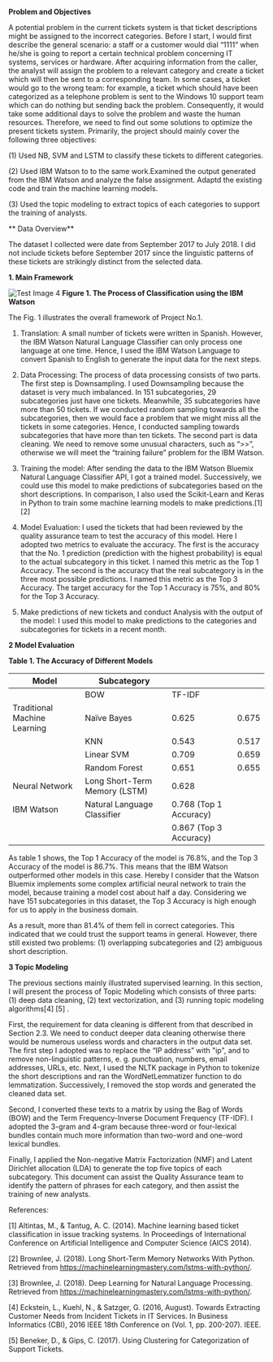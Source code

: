 
**Problem and Objectives**

A potential problem in the current tickets system is that ticket descriptions
might be assigned to the incorrect categories. Before I start, I would first
describe the general scenario: a staff or a customer would dial “1111” when
he/she is going to report a certain technical problem concerning IT systems,
services or hardware. After acquiring information from the caller, the analyst
will assign the problem to a relevant category and create a ticket which will
then be sent to a corresponding team. In some cases, a ticket would go to the
wrong team: for example, a ticket which should have been categorized as a
telephone problem is sent to the Windows 10 support team which can do nothing
but sending back the problem. Consequently, it would take some additional days
to solve the problem and waste the human resources. Therefore, we need to find
out some solutions to optimize the present tickets system. Primarily, the
project should mainly cover the following three objectives:

(1) Used NB, SVM and LSTM to classify these tickets to different categories.


(2) Used IBM Watson to to the same work.Examined the output generated from the IBM Watson and analyze the false assignment. Adaptd the existing code and train the machine learning models.


(3) Used the topic modeling to extract topics of each categories to support the training of analysts.

** Data Overview**

The dataset I collected were date from September 2017 to July 2018. I did not
include tickets before September 2017 since the linguistic patterns of these
tickets are strikingly distinct from the selected data. 

**1. Main Framework**

![Test Image 4](https://github.com/yipinlyu/IT-support-tickets-optimization-with-machine-learning/blob/master/framework.png)
**Figure 1. The Process of Classification using the IBM Watson**

The Fig. 1 illustrates the overall framework of Project No.1.

1.  Translation: A small number of tickets were written in Spanish. However, the
    IBM Watson Natural Language Classifier can only process one language at one
    time. Hence, I used the IBM Watson Language to convert Spanish to English to
    generate the input data for the next steps.

2.  Data Processing: The process of data processing consists of two parts. The
    first step is Downsampling. I used Downsampling because the dataset is very
    much imbalanced. In 151 subcategories, 29 subcategories just have one
    tickets. Meanwhile, 35 subcategories have more than 50 tickets. If we
    conducted random sampling towards all the subcategories, then we would face
    a problem that we might miss all the tickets in some categories. Hence, I
    conducted sampling towards subcategories that have more than ten tickets.
    The second part is data cleaning. We need to remove some unusual characters,
    such as “\>\>”, otherwise we will meet the “training failure” problem for
    the IBM Watson.

3.  Training the model: After sending the data to the IBM Watson Bluemix Natural
    Language Classifier API, I got a trained model. Successively, we could use
    this model to make predictions of subcategories based on the short
    descriptions. In comparison, I also used the Scikit-Learn and Keras in
    Python to train some machine learning models to make predictions.[1] [2]

4.  Model Evaluation: I used the tickets that had been reviewed by the quality
    assurance team to test the accuracy of this model. Here I adopted two
    metrics to evaluate the accuracy. The first is the accuracy that the No. 1
    prediction (prediction with the highest probability) is equal to the actual
    subcategory in this ticket. I named this metric as the Top 1 Accuracy. The
    second is the accuracy that the real subcategory is in the three most
    possible predictions. I named this metric as the Top 3 Accuracy. The target
    accuracy for the Top 1 Accuracy is 75%, and 80% for the Top 3 Accuracy.

5.  Make predictions of new tickets and conduct Analysis with the output of the
    model: I used this model to make predictions to the categories and
    subcategories for tickets in a recent month.

**2 Model Evaluation**

**Table 1. The Accuracy of Different Models**

| Model                        | Subcategory                   |                        |       |
|------------------------------|-------------------------------|------------------------|-------|
|                              | BOW                           | TF-IDF                 |       |
| Traditional Machine Learning | Naïve Bayes                   | 0.625                  | 0.675 |
|                              | KNN                           | 0.543                  | 0.517 |
|                              | Linear SVM                    | 0.709                  | 0.659 |
|                              | Random Forest                 | 0.651                  | 0.655 |
| Neural Network               | Long Short-Term Memory (LSTM) | 0.628                  |       |
| IBM Watson                   | Natural Language Classifier   | 0.768 (Top 1 Accuracy) |       |
|                              |                               | 0.867 (Top 3 Accuracy) |       |

As table 1 shows, the Top 1 Accuracy of the model is 76.8%, and the Top 3
Accuracy of the model is 86.7%. This means that the IBM Watson outperformed
other models in this case. Hereby I consider that the Watson Bluemix implements
some complex artificial neural network to train the model, because training a
model cost about half a day. Considering we have 151 subcategories in this
dataset, the Top 3 Accuracy is high enough for us to apply in the business
domain.

As a result, more than 81.4% of them fell in correct categories. This
indicated that we could trust the support teams in general. However, there still
existed two problems: (1) overlapping subcategories and (2) ambiguous short
description. 

**3 Topic Modeling**

The previous sections mainly illustrated supervised learning. In this section, I
will present the process of Topic Modeling which consists of three parts: (1)
deep data cleaning, (2) text vectorization, and (3) running topic modeling
algorithms[4] [5] .

First, the requirement for data cleaning is different from that described in
Section 2.3. We need to conduct deeper data cleaning otherwise there would be
numerous useless words and characters in the output data set. The first step I
adopted was to replace the “IP address” with "ip", and to remove non-linguistic
patterns, e. g. punctuation, numbers, email addresses, URLs, etc. Next, I used
the NLTK package in Python to tokenize the short descriptions and ran the
WordNetLemmatizer function to do lemmatization. Successively, I removed the stop
words and generated the cleaned data set.

Second, I converted these texts to a matrix by using the Bag of Words (BOW) and
the Term Frequency-Inverse Document Frequency (TF-IDF). I adopted the 3-gram and
4-gram because three-word or four-lexical bundles contain much more information
than two-word and one-word lexical bundles.

Finally, I applied the Non-negative Matrix Factorization (NMF) and Latent
Dirichlet allocation (LDA) to generate the top five topics of each subcategory.
This document can assist the Quality Assurance team to identify the pattern of
phrases for each category, and then assist the training of new analysts.

 References:

[1] 	Altintas, M., & Tantug, A. C. (2014). Machine learning based ticket classification in issue tracking systems. In Proceedings of International Conference on Artificial Intelligence and Computer Science (AICS 2014).

[2] 	Brownlee, J. (2018). Long Short-Term Memory Networks With Python. Retrieved from https://machinelearningmastery.com/lstms-with-python/.

[3] 	Brownlee, J. (2018). Deep Learning for Natural Language Processing. Retrieved from https://machinelearningmastery.com/lstms-with-python/.

[4] 	Eckstein, L., Kuehl, N., & Satzger, G. (2016, August). Towards Extracting Customer Needs from Incident Tickets in IT Services. In Business Informatics (CBI), 2016 IEEE 18th Conference on (Vol. 1, pp. 200-207). IEEE. 

[5] 	Beneker, D., & Gips, C. (2017). Using Clustering for Categorization of Support Tickets.

